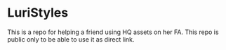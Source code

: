 # LuriStyles

This is a repo for helping a friend using HQ assets on her FA.
This repo is public only to be able to use it as direct link.